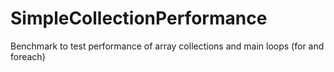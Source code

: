 # SimpleCollectionPerformance
Benchmark to test performance of  array collections and  main loops (for and foreach)
